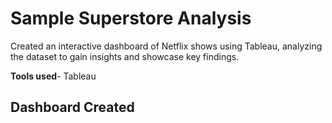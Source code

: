 # Sample Superstore Analysis
Created an interactive dashboard of Netflix shows using Tableau, analyzing the dataset to gain insights and showcase key findings.

**Tools used**- Tableau

## Dashboard Created


